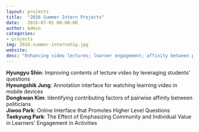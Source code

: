 ```yaml
---
layout: projects
title:  "2016 Summer Intern Projects"
date:   2016-07-01 00:00:00
author: Admin
categories:
- projects
img: 2016-summer-internship.jpg
website: 
desc: "Enhancing video lectures; learner engagement; affinity between politicians"
---
```


**Hyungyu Shin**:
Improving contents of lecture video by leveraging students' questions <br>
**Hyeungshik Jung**:
Annotation interface for watching learning video in mobile devices <br>
**Dongkwan Kim**:
Identifying contributing factors of pairwise affinity between politicians <br>
**Jiwoo Park**:
Online Interface that Promotes Higher Level Questions <br>
**Taekyung Park**:
The Effect of Emphasizing Community and Individual Value in Learners' Engagement in Activities <br>
